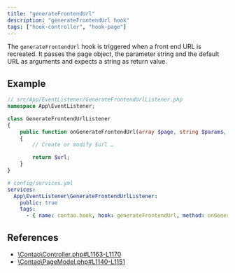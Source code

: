 ```yaml
---
title: "generateFrontendUrl"
description: "generateFrontendUrl hook"
tags: ["hook-controller", "hook-page"]
---
```


The `generateFrontendUrl` hook is triggered when a front end URL is recreated. 
It passes the page object, the parameter string and the default URL as arguments 
and expects a string as return value.

## Example

```php
// src/App/EventListener/GenerateFrontendUrlListener.php
namespace App\EventListener;

class GenerateFrontendUrlListener
{
    public function onGenerateFrontendUrl(array $page, string $params, string $url): string
    {
        // Create or modify $url …

        return $url;
    }
}
```

```yml
# config/services.yml
services:
  App\EventListener\GenerateFrontendUrlListener:
    public: true
    tags:
      - { name: contao.hook, hook: generateFrontendUrl, method: onGenerateFrontendUrl }
```

## References

* [\Contao\Controller.php#L1163-L1170](https://github.com/contao/contao/blob/4.7.6/core-bundle/src/Resources/contao/library/Contao/Controller.php#L1163-L1170)
* [\Contao\PageModel.php#L1140-L1151](https://github.com/contao/contao/blob/4.7.6/core-bundle/src/Resources/contao/models/PageModel.php#L1140-L1151)
